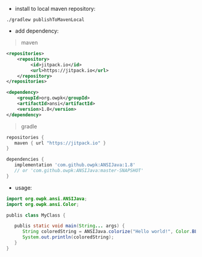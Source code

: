 - install to local maven repository:

```
./gradlew publishToMavenLocal
```

- add dependency:

> maven
```xml
<repositories>
	<repository>
		 <id>jitpack.io</id>
		 <url>https://jitpack.io</url>
	</repository>
</repositories>

<dependency>
    <groupId>org.owpk</groupId>
    <artifactId>ansi</artifactId>
    <version>1.8</version>
</dependency>
```

> gradle

```groovy
repositories {
   maven { url "https://jitpack.io" }
}

dependencies {
   implementation 'com.github.owpk:ANSIJava:1.8'
   // or 'com.github.owpk:ANSIJava:master-SNAPSHOT'
}
```

- usage:

```java
import org.owpk.ansi.ANSIJava;
import org.owpk.ansi.Color;

publis class MyClass {

   publis static void main(String... args) {
      String coloredString = ANSIJava.colorize("Hello world!", Color.BLUE);
      System.out.println(coloredString);
   }
}
```


